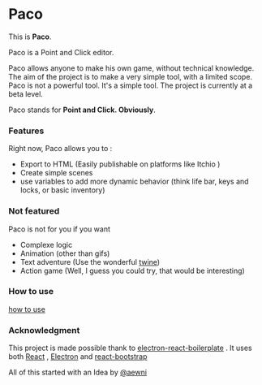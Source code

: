 Paco
====

This is **Paco**.

Paco is a Point and Click editor.

Paco allows anyone to make his own game, without technical knowledge.  
The aim of the project is to make a very simple tool, with a limited scope. Paco is not a powerful tool. It's a simple tool.
The project is currently at a beta level.

Paco stands for **Point and Click. Obviously**.

### Features

Right now, Paco allows you to :

+ Export to HTML (Easily publishable on platforms like Itchio )
+ Create simple scenes
+ use variables to add more dynamic behavior (think life bar, keys and locks, or basic inventory)

### Not featured

Paco is not for you if you want

 + Complexe logic
 + Animation (other than gifs)
 + Text adventure (Use the wonderful [twine](https://twinery.org/))
 + Action game (Well, I guess you could try, that would be interesting)

### How to use

[how to use](https://github.com/grifdail/Paco/blob/master/HOW_TO_USE.md)

### Acknowledgment

This project is made possible thank to [electron-react-boilerplate](https://npmjs.org/package/electron-react-boilerplate) . It uses both [React](https://facebook.github.io/react/) , [Electron](http://electron.atom.io/) and [react-bootstrap](https://react-bootstrap.github.io/)

All of this started with an Idea by [@aewni](https://twitter.com/Aewni)

